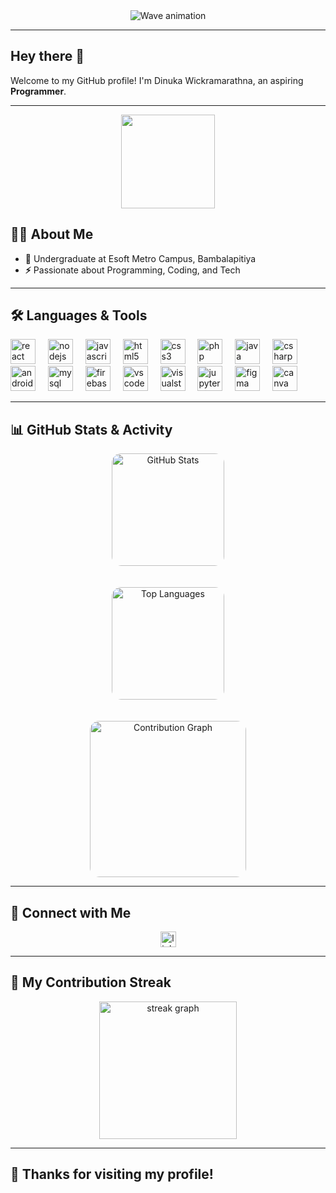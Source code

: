 <div align="center">
  <img src="https://capsule-render.vercel.app/api?type=waving&color=gradient&height=250&section=header&text=Welcome%20to%20My%20Profile!&fontSize=60&fontAlign=50&fontAlignY=50&fontColor=auto&animation=fadeIn&desc=Dinuka%20Wickramarathna%20%7C%20Aspiring%20Programmer&descAlign=50&descAlignY=70" alt="Wave animation" />
</div>


---

## Hey there 👋

Welcome to my GitHub profile! I'm Dinuka Wickramarathna, an aspiring **Programmer**.

---
<div align="center">
  <img height="150" src="https://media.giphy.com/media/UpaxNpS4EI7fkBIGag/giphy.gif"  />
</div>

## 👩‍💻 About Me

- **🔭** Undergraduate at Esoft Metro Campus, Bambalapitiya
- **⚡** Passionate about Programming, Coding, and Tech

---

## 🛠 Languages & Tools

<div align="left">
  <img src="https://cdn.jsdelivr.net/gh/devicons/devicon/icons/react/react-original-wordmark.svg" height="40" alt="react logo"  />
  <img width="12" />
  <img src="https://cdn.jsdelivr.net/gh/devicons/devicon/icons/nodejs/nodejs-original-wordmark.svg" height="40" alt="nodejs logo" />
  <img width="12" />
  <img src="https://cdn.jsdelivr.net/gh/devicons/devicon/icons/javascript/javascript-plain.svg" height="40" alt="javascript logo"  />
  <img width="12" />
  <img src="https://cdn.jsdelivr.net/gh/devicons/devicon/icons/html5/html5-plain-wordmark.svg" height="40" alt="html5 logo"  />
  <img width="12" />
  <img src="https://cdn.simpleicons.org/css3/1572B6" height="40" alt="css3 logo"  />
  <img width="12" />
  <img src="https://cdn.jsdelivr.net/gh/devicons/devicon/icons/php/php-original.svg" height="40" alt="php logo"  />
  <img width="12" />
  <img src="https://cdn.jsdelivr.net/gh/devicons/devicon/icons/java/java-original-wordmark.svg" height="40" alt="java logo"  />
  <img width="12" />
  <img src="https://cdn.jsdelivr.net/gh/devicons/devicon/icons/csharp/csharp-original.svg" height="40" alt="csharp logo"  />
  <img width="12" />
  <img src="https://cdn.jsdelivr.net/gh/devicons/devicon/icons/androidstudio/androidstudio-original.svg" height="40" alt="androidstudio logo"  />
  <img width="12" />
  <img src="https://cdn.jsdelivr.net/gh/devicons/devicon/icons/mysql/mysql-original.svg" height="40" alt="mysql logo"  />
  <img width="12" />
  <img src="https://cdn.jsdelivr.net/gh/devicons/devicon/icons/firebase/firebase-plain-wordmark.svg" height="40" alt="firebase logo"  />
  <img width="12" />
  <img src="https://cdn.jsdelivr.net/gh/devicons/devicon/icons/vscode/vscode-original.svg" height="40" alt="vscode logo"  />
  <img width="12" />
  <img src="https://cdn.jsdelivr.net/gh/devicons/devicon/icons/visualstudio/visualstudio-plain.svg" height="40" alt="visualstudio logo"  />
  <img width="12" />
  <img src="https://cdn.jsdelivr.net/gh/devicons/devicon/icons/jupyter/jupyter-original.svg" height="40" alt="jupyter logo"  />
  <img width="12" />
  <img src="https://cdn.jsdelivr.net/gh/devicons/devicon/icons/figma/figma-original.svg" height="40" alt="figma logo"  />
  <img width="12" />
  <img src="https://cdn.jsdelivr.net/gh/devicons/devicon/icons/canva/canva-original.svg" height="40" alt="canva logo"  />
</div>


---

## 📊 GitHub Stats & Activity

<div align="center">
  <!-- GitHub Stats -->
  <img 
    src="https://github-readme-stats.vercel.app/api?username=Dinukaawsh&theme=radical&show_icons=true&include_all_commits=true&count_private=true&border_radius=15&hide_border=true" 
    alt="GitHub Stats" 
    height="180" 
    style="border-radius: 15px; margin-bottom: 20px;" 
  />
  
  <!-- Top Languages -->
  <img 
    src="https://github-readme-stats.vercel.app/api/top-langs?username=Dinukaawsh&theme=radical&layout=compact&langs_count=6&hide_border=true&border_radius=15" 
    alt="Top Languages" 
    height="180" 
    style="border-radius: 15px;" 
  />
</div>

<!-- Activity Graph -->
<div align="center">
  <img 
    src="https://github-readme-activity-graph.cyclic.app/graph?username=Dinukaawsh&theme=radical&hide_border=true&bg_color=0D1117&color=FF4081&line=FF4081&point=FFA500" 
    alt="Contribution Graph" 
    height="250" 
    style="border-radius: 15px; margin-top: 20px;" 
  />
</div>


---

## 🔗 Connect with Me

<div align="center">
  <a href="https://www.linkedin.com/in/dinuka-ashan-88468b214/" target="_blank">
    <img src="https://img.shields.io/static/v1?message=LinkedIn&logo=linkedin&label=&color=0077B5&logoColor=white&labelColor=&style=for-the-badge" height="25" alt="linkedin logo"  />
  </a>
</div>


---

## 🏅 My Contribution Streak

<div align="center">
  <img src="https://streak-stats.demolab.com?user=Dinukaawsh&locale=en&mode=daily&theme=dark&hide_border=false&border_radius=5" height="220" alt="streak graph" />
</div>

---


## 🏅 Thanks for visiting my profile!
